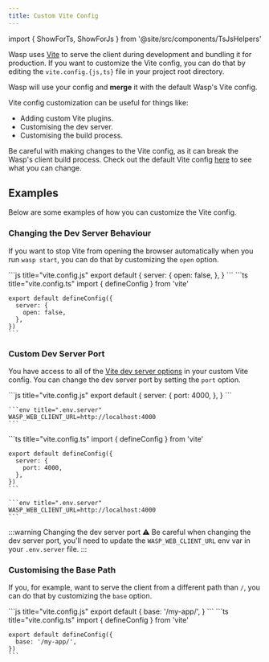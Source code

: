 ```yaml
---
title: Custom Vite Config
---
```


import { ShowForTs, ShowForJs } from '@site/src/components/TsJsHelpers'

Wasp uses [Vite](https://vitejs.dev/) to serve the client during development and bundling it for production. If you want to customize the Vite config, you can do that by editing the `vite.config.{js,ts}` file in your project root directory.

Wasp will use your config and **merge** it with the default Wasp's Vite config.

Vite config customization can be useful for things like:

- Adding custom Vite plugins.
- Customising the dev server.
- Customising the build process.

Be careful with making changes to the Vite config, as it can break the Wasp's client build process. Check out the default Vite config [here](https://github.com/wasp-lang/wasp/blob/release/waspc/data/Generator/templates/react-app/vite.config.ts) to see what you can change.

## Examples

Below are some examples of how you can customize the Vite config.

### Changing the Dev Server Behaviour

If you want to stop Vite from opening the browser automatically when you run `wasp start`, you can do that by customizing the `open` option.

<Tabs groupId="js-ts">
  <TabItem value="js" label="JavaScript">
    ```js title="vite.config.js"
    export default {
      server: {
        open: false,
      },
    }
    ```
  </TabItem>

  <TabItem value="ts" label="TypeScript">
    ```ts title="vite.config.ts"
    import { defineConfig } from 'vite'

    export default defineConfig({
      server: {
        open: false,
      },
    })
    ```
  </TabItem>
</Tabs>

### Custom Dev Server Port

You have access to all of the [Vite dev server options](https://vitejs.dev/config/server-options.html) in your custom Vite config. You can change the dev server port by setting the `port` option.

<Tabs groupId="js-ts">
  <TabItem value="js" label="JavaScript">
    ```js title="vite.config.js"
    export default {
      server: {
        port: 4000,
      },
    }
    ```

    ```env title=".env.server"
    WASP_WEB_CLIENT_URL=http://localhost:4000
    ```
  </TabItem>

  <TabItem value="ts" label="TypeScript">
    ```ts title="vite.config.ts"
    import { defineConfig } from 'vite'

    export default defineConfig({
      server: {
        port: 4000,
      },
    })
    ```

    ```env title=".env.server"
    WASP_WEB_CLIENT_URL=http://localhost:4000
    ```
  </TabItem>
</Tabs>

:::warning Changing the dev server port
⚠️ Be careful when changing the dev server port, you'll need to update the `WASP_WEB_CLIENT_URL` env var in your `.env.server` file.
:::

### Customising the Base Path

If you, for example, want to serve the client from a different path than `/`, you can do that by customizing the `base` option.

<Tabs groupId="js-ts">
  <TabItem value="js" label="JavaScript">
    ```js title="vite.config.js"
    export default {
      base: '/my-app/',
    }
    ```
  </TabItem>

  <TabItem value="ts" label="TypeScript">
    ```ts title="vite.config.ts"
    import { defineConfig } from 'vite'

    export default defineConfig({
      base: '/my-app/',
    })
    ```
  </TabItem>
</Tabs>
